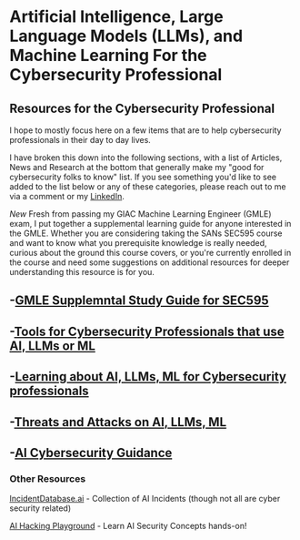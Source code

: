 # Artificial Intelligence, Large Language Models (LLMs), and Machine Learning For the Cybersecurity Professional
## Resources for the Cybersecurity Professional
I hope to mostly focus here on a few items that are to help cybersecurity professionals in their day to day lives.

I have broken this down into the following sections, with a list of Articles, News and Research at the bottom that generally make my "good for cybersecurity folks to know" list. If you see something you'd like to see added to the list below or any of these categories, please reach out to me via a comment or my [LinkedIn](https://www.linkedin.com/in/cybershujin/).

*New* Fresh from passing my GIAC Machine Learning Engineer (GMLE) exam, I put together a supplemental learning guide for anyone interested in the GMLE. Whether you are considering taking the SANs SEC595 course and want to know what you prerequisite knowledge is really needed, curious about the ground this course covers, or you're currently enrolled in the course and need some suggestions on additional resources for deeper understanding this resource is for you.

## -[GMLE Supplemntal Study Guide for SEC595](https://github.com/cybershujin/AI-for-Cybersecurity/blob/main/GMLE/Supplemental%20Learning%20Guide%20for%20GMLE.md)

## -[Tools for Cybersecurity Professionals that use AI, LLMs or ML](https://github.com/cybershujin/AI-and-ML-for-Cybersecurity/tree/main/AI%20Tools%20for%20Cybersecurity%20Professionals)

## -[Learning about AI, LLMs, ML for Cybersecurity professionals](https://github.com/cybershujin/AI-and-ML-for-Cybersecurity/tree/main/Learning)

## -[Threats and Attacks on AI, LLMs, ML](https://github.com/cybershujin/AI-and-ML-for-Cybersecurity/tree/main/Threats%20and%20Attacks%20on%20AI%20and%20ML)

## -[AI Cybersecurity Guidance](https://github.com/cybershujin/AI-and-ML-for-Cybersecurity/tree/main/AI%20Cybersecurity%20Guidance)

### Other Resources
[IncidentDatabase.ai](https://incidentdatabase.ai/apps/incidents/) -  Collection of AI Incidents (though not all are cyber security related) 

[AI Hacking Playground](https://crucible.dreadnode.io/) - Learn AI Security Concepts hands-on!
